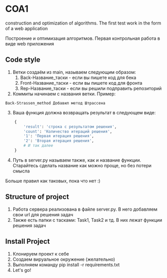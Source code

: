 # COA1
construction and optimization of algorithms. The first test work in the form of a web application

Построение и оптимизация алгоритмов. Первая контрольная работа в виде web приложения

## Code style

1. Ветки создаём из main, называем следующим образом:
   1. Back-Название_таски - если вы пишете код для бека
   2. Front-Название_таски - если вы пишете код для фронта
   3. Rep-Название_таски - если вы решили подправить репозиторий
2. Коммиты начинаем с названия ветки. Пример:
```text
Back-Strassen_method Добавил метод Штрассена
```
3. Ваша функция должна возвращать результат в следующем виде:
```Python
    { 
        'result': 'строка с результатом решения',
        'count': 'Количество итераций решения',
        '1': 'Первая итерация решения',
        '2': 'Вторая итерация решения',
        # И так далее
    }
```
4. Путь в server.py называем также, как и название функции. 
Старайтесь сделать название как можно проще, но без потери смысла


Больше правил как таковых, пока что нет :)

## Structure of project

1. Работа сервера реализована в файле server.py. В него добавляем свои url для решения задач
2. Также есть папки с тасками: Task1, Task2 и тд. В них лежат функции решения задач


## Install Project

1. Клонируем проект к себе
2. Создаем вируальное окружение (желательно)
3. Выполняем команду pip install -r requirements.txt
4. Let's go!